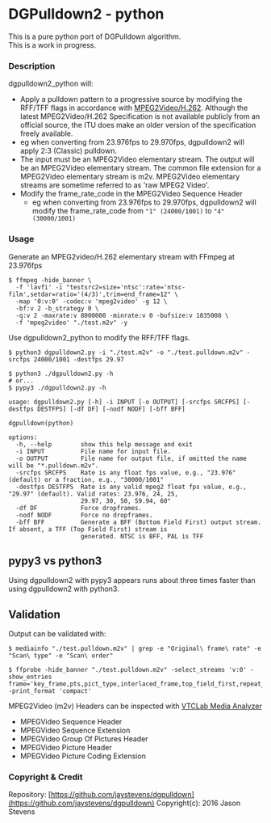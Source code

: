 # DGPulldown2 - python

This is a pure python port of DGPulldown algorithm.  
This is a work in progress.

### Description

dgpulldown2_python will:
-  Apply a pulldown pattern to a progressive source by modifying the RFF/TFF flags in accordance with [MPEG2Video/H.262][1].  Although the latest MPEG2Video/H.262 Specification is not available publicly from an official source, the ITU does make an older version of the specification freely available.
  - eg when converting from 23.976fps to 29.970fps, dgpulldown2 will apply 2:3 (Classic) pulldown.
-  The input must be an MPEG2Video elementary stream.  The output will be an MPEG2Video elementary stream.  The common file extension for a MPEG2Video elementary stream is m2v.  MPEG2Video elementary streams are sometime referred to as 'raw MPEG2 Video'.
- Modify the frame_rate_code in the MPEG2Video Sequence Header
  - eg when converting from 23.976fps to 29.970fps, dgpulldown2 will modify the frame_rate_code from `"1" (24000/1001)` to `"4" (30000/1001)`


### Usage

Generate an MPEG2video/H.262 elementary stream with FFmpeg at 23.976fps

```shell
$ ffmpeg -hide_banner \
  -f 'lavfi' -i "testsrc2=size='ntsc':rate='ntsc-film',setdar=ratio='(4/3)',trim=end_frame=12" \
  -map '0:v:0' -codec:v 'mpeg2video' -g 12 \
  -bf:v 2 -b_strategy 0 \
  -q:v 2 -maxrate:v 8000000 -minrate:v 0 -bufsize:v 1835008 \
  -f 'mpeg2video' "./test.m2v" -y
```
Use dgpulldown2_python to modify the RFF/TFF flags.

```shell
$ python3 dgpulldown2.py -i "./test.m2v" -o "./test.pulldown.m2v" -srcfps 24000/1001 -destfps 29.97
```


```text
$ python3 ./dgpulldown2.py -h
# or...
$ pypy3 ./dgpulldown2.py -h

usage: dgpulldown2.py [-h] -i INPUT [-o OUTPUT] [-srcfps SRCFPS] [-destfps DESTFPS] [-df DF] [-nodf NODF] [-bff BFF]

dgpulldown(python)

options:
  -h, --help        show this help message and exit
  -i INPUT          File name for input file.
  -o OUTPUT         File name for output file, if omitted the name will be "*.pulldown.m2v".
  -srcfps SRCFPS    Rate is any float fps value, e.g., "23.976" (default) or a fraction, e.g., "30000/1001"
  -destfps DESTFPS  Rate is any valid mpeg2 float fps value, e.g., "29.97" (default). Valid rates: 23.976, 24, 25,
                    29.97, 30, 50, 59.94, 60"
  -df DF            Force dropframes.
  -nodf NODF        Force no dropframes.
  -bff BFF          Generate a BFF (Bottom Field First) output stream. If absent, a TFF (Top Field First) stream is
                    generated. NTSC is BFF, PAL is TFF
```

## pypy3 vs python3

Using dgpulldown2 with pypy3 appears runs about three times faster than using dgpulldown2 with python3.

## Validation

Output can be validated with:

```shell
$ mediainfo "./test.pulldown.m2v" | grep -e "Original\ frame\ rate" -e "Scan\ type" -e "Scan\ order"
```

```shell
$ ffprobe -hide_banner "./test.pulldown.m2v" -select_streams 'v:0' -show_entries frame='key_frame,pts,pict_type,interlaced_frame,top_field_first,repeat_pict' -print_format 'compact'
```

MPEG2Video (m2v) Headers can be inspected with [VTCLab Media Analyzer](https://media-analyzer.pro/app)
- MPEGVideo Sequence Header
- MPEGVideo Sequence Extension
- MPEGVideo Group Of Pictures Header
- MPEGVideo Picture Header
- MPEGVideo Picture Coding Extension

### Copyright & Credit

Repository: [https://github.com/jaystevens/dgpulldown](https://github.com/jaystevens/dgpulldown)
Copyright(c): 2016 Jason Stevens

[1]: https://www.itu.int/rec/T-REC-H.262-200002-S/en

